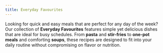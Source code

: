 ```yaml
---
title: Everyday Favourites
---
```


Looking for quick and easy meals that are perfect for any day of the week? Our collection of **Everyday Favourites** features simple yet delicious dishes that are ideal for busy schedules. From **pasta** and **stir-fries** to **one-pot meals** and comforting **soups**, these recipes are designed to fit into your daily routine without compromising on flavor or nutrition.

